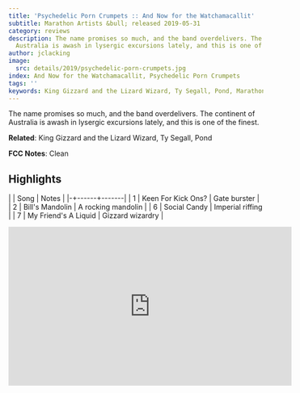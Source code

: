 ```yaml
---
title: 'Psychedelic Porn Crumpets :: And Now for the Watchamacallit'
subtitle: Marathon Artists &bull; released 2019-05-31
category: reviews
description: The name promises so much, and the band overdelivers. The continent of
  Australia is awash in lysergic excursions lately, and this is one of the finest.
author: jclacking
image:
  src: details/2019/psychedelic-porn-crumpets.jpg
index: And Now for the Watchamacallit, Psychedelic Porn Crumpets
tags: ''
keywords: King Gizzard and the Lizard Wizard, Ty Segall, Pond, Marathon Artists
---
```

The name promises so much, and the band overdelivers. The continent of Australia is awash in lysergic excursions lately, and this is one of the finest.<!--more-->

**Related**: King Gizzard and the Lizard Wizard, Ty Segall, Pond

**FCC Notes**: Clean

## Highlights

| | Song | Notes |
|-+------+-------|
| 1 | Keen For Kick Ons? | Gate burster |
| 2 | Bill's Mandolin | A rocking mandolin |
| 6 | Social Candy | Imperial riffing |
| 7 | My Friend's A Liquid | Gizzard wizardry |

<div class="tlo-detail-video"><iframe width="560" height="315" src="https://www.youtube.com/embed/TJXSlIdXIgg" frameborder="0" allow="autoplay; encrypted-media" allowfullscreen></iframe></div>

